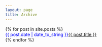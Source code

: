 ```yaml
---
layout: page
title: Archive
---
```


<!---
{% for post in site.posts %}
  {% capture month %}{{ post.date | date: '%m%Y' }}{% endcapture %}
  {% capture nmonth %}{{ post.next.date | date: '%m%Y' }}{% endcapture %}
    {% if month != nmonth %}
{{ post.date | date: '%B %Y' }}
    {% endif %}
  <li><small><span style="color:blue" class="time">{{ post.date | date: "%d/%b" }}</span>&nbsp;&nbsp;<a href="{{ post.url }}">{{ post.title }}</a></small></li>
{% endfor %}
-->

<style type="text/css">
ul 
{
    list-style-type: none;
    padding-left: 0px;
}

ul li span { 
    float: left;
}
</style>

<ul>
    {% for post in site.posts %}
    <li><span style="color:blue;" class="time">{{ post.date | date_to_string }}</span> <a href="{{ post.url }}">{{ post.title }}</a></li>
    {% endfor %}
</ul>
